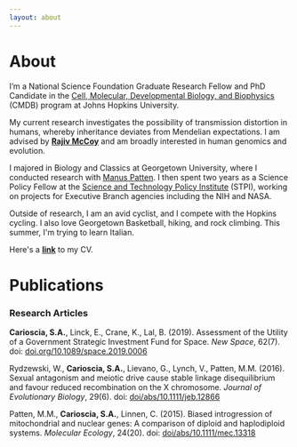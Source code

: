 ```yaml
---
layout: about
---
```



# About

I’m a National Science Foundation Graduate Research Fellow and PhD Candidate in the [Cell, Molecular, Developmental Biology, and Biophysics](https://cmdb.jhu.edu/) (CMDB) program at Johns Hopkins University. 

My current research investigates the possibility of transmission distortion in humans, whereby inheritance deviates from Mendelian expectations. I am advised by **[Rajiv McCoy](https://mccoy-lab.org/)** and am broadly interested in human genomics and evolution. 

I majored in Biology and Classics at Georgetown University, where I conducted research with [Manus Patten](https://www.pattenlab.com/). I then spent two years as a Science Policy Fellow at the [Science and Technology Policy Institute](https://www.ida.org/en/ida-ffrdcs/science-and-technology-policy-institute) (STPI), working on projects for Executive Branch agencies including the NIH and NASA.

Outside of research, I am an avid cyclist, and I compete with the Hopkins cycling. I also love Georgetown Basketball, hiking, and rock climbing. This summer, I'm trying to learn Italian. 

Here's a **[link](https://drive.google.com/uc?id=16hbYz5aqu01pGtOWNHOPhr78Nm9Yef67&export=download)** to my CV. 


# Publications

### Research Articles

**Carioscia, S.A.**, Linck, E., Crane, K., Lal, B. (2019). Assessment of the Utility of a Government Strategic Investment Fund for Space. *New Space*, 62(7). doi: [doi.org/10.1089/space.2019.0006](doi.org/10.1089/space.2019.0006)

Rydzewski, W., **Carioscia, S.A.**, Lievano, G., Lynch, V., Patten, M.M. (2016). Sexual antagonism and meiotic drive cause stable linkage disequilibrium and favour reduced recombination on the X chromosome. *Journal of Evolutionary Biology*, 29(6). doi: [doi/abs/10.1111/jeb.12866](doi/abs/10.1111/jeb.12866)

Patten, M.M., **Carioscia, S.A.**, Linnen, C. (2015). Biased introgression of mitochondrial and nuclear genes: A comparison of diploid and haplodiploid systems. *Molecular Ecology*, 24(20). doi: [doi/abs/10.1111/mec.13318](doi/abs/10.1111/mec.13318)


